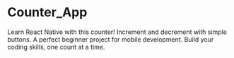 # Counter_App
Learn React Native with this counter! Increment and decrement with simple buttons. A perfect beginner project for mobile development. Build your coding skills, one count at a time.
